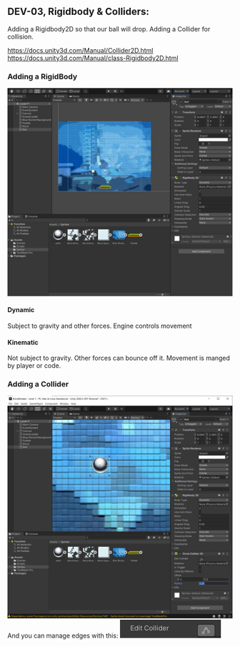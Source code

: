 ## DEV-03, Rigidbody & Colliders:
Adding a Rigidbody2D so that our ball will drop.
Adding a Collider for collision.

https://docs.unity3d.com/Manual/Collider2D.html
https://docs.unity3d.com/Manual/class-Rigidbody2D.html

### Adding a RigidBody
![](../../images/BlockBreaker/DEV-03-A.PNG)

#### Dynamic
Subject to gravity and other forces. Engine controls movement

#### Kinematic
Not subject to gravity. Other forces can bounce off it. Movement is manged by player or code.

### Adding a Collider
![](../../images/BlockBreaker/DEV-03-B.PNG)
And you can manage edges with this:
![](../../images/BlockBreaker/DEV-03-C.PNG)